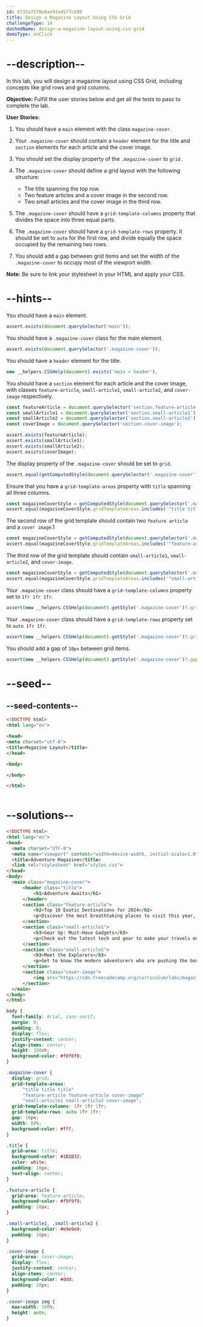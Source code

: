 ```yaml
---
id: 6735a7370e0ae93a4577c689
title: Design a Magazine Layout Using CSS Grid
challengeType: 14
dashedName: design-a-magazine-layout-using-css-grid
demoType: onClick
---
```



# --description--
In this lab, you will design a magazine layout using CSS Grid, including concepts like grid rows and grid columns.

**Objective:** Fulfill the user stories below and get all the tests to pass to complete the lab. 

**User Stories:**

1. You should have a `main` element with the class `magazine-cover`.

2. Your `.magazine-cover` should contain a `header` element for the title and `section` elements for each article and the cover image.

3. You should set the display property of the `.magazine-cover` to `grid.`

4. The `.magazine-cover` should define a grid layout with the following structure:

   - The title spanning the top row.
   - Two feature articles and a cover image in the second row.
   - Two small articles and the cover image in the third row.

5. The `.magazine-cover` should have a `grid-template-columns` property that divides the space into three equal parts.

6. The `.magazine-cover` should have a `grid-template-rows` property. It should be set to `auto` for the first row, and divide equally the space occupied by the remaining two rows.

7. You should add a gap between grid items and set the width of the `.magazine-cover` to occupy most of the viewport width.

**Note:** Be sure to link your stylesheet in your HTML and apply your CSS.

# --hints--

You should have a `main` element.

```js
assert.exists(document.querySelector('main'));
```

You should have a `.magazine-cover` class for the main element.

```js
assert.exists(document.querySelector('.magazine-cover'));
```

You should have a `header` element for the title.

```js
new __helpers.CSSHelp(document).exists('main > header'),
```

You should have a `section` element for each article and the cover image, with classes `feature-article`, `small-article1`, `small-article2`, and `cover-image` respectively.

```js
const featureArticle = document.querySelector('section.feature-article');
const smallArticle1 = document.querySelector('section.small-article1');
const smallArticle2 = document.querySelector('section.small-article2');
const coverImage = document.querySelector('section.cover-image');

assert.exists(featureArticle);
assert.exists(smallArticle1);
assert.exists(smallArticle2);
assert.exists(coverImage);
```

The display property of the `.magazine-cover` should be set to `grid`.

```js
assert.equal(getComputedStyle(document.querySelector('.magazine-cover')).display, 'grid');
```

Ensure that you have a `grid-template-areas` property with `title` spanning all three columns.

```js
const magazineCoverStyle = getComputedStyle(document.querySelector('.magazine-cover'));
assert.equal(magazineCoverStyle.gridTemplateAreas.includes('"title title title"'), true);
```

The second row of the grid template should contain two `feature article` and a `cover image`.1

```js
const magazineCoverStyle = getComputedStyle(document.querySelector('.magazine-cover'));
assert.equal(magazineCoverStyle.gridTemplateAreas.includes('"feature-article feature-article cover-image"'), true);
```

The third row of the grid template should contain `small-article1`, `small-article2`, and `cover-image`.

```js
const magazineCoverStyle = getComputedStyle(document.querySelector('.magazine-cover'));
assert.equal(magazineCoverStyle.gridTemplateAreas.includes('"small-article1 small-article2 cover-image"'), true);
```

Your `.magazine-cover` class should have a `grid-template-columns` property set to `1fr 1fr 1fr`.

```js
assert(new __helpers.CSSHelp(document).getStyle('.magazine-cover')?.gridTemplateColumns === '1fr 1fr 1fr');
```

Your `.magazine-cover` class should have a `grid-template-rows` property set to `auto 1fr 1fr`.

```js
assert(new __helpers.CSSHelp(document).getStyle('.magazine-cover')?.gridTemplateRows === 'auto 1fr 1fr');
```

You should add a gap of `10px` between grid items.

```js
assert(new __helpers.CSSHelp(document).getStyle('.magazine-cover')?.gap === '10px');
```

# --seed--

## --seed-contents--

```html
<!DOCTYPE html>
<html lang="en">

<head>
<meta charset="utf-8">
<title>Magazine Layout</title>
</head>

<body>

</body>

</html>
```

```css

```

# --solutions--

```html
<!DOCTYPE html>
<html lang="en">
<head>
  <meta charset="UTF-8">
  <meta name="viewport" content="width=device-width, initial-scale=1.0">
  <title>Adventure Magazine</title>
  <link rel="stylesheet" href="styles.css">
</head>
<body>
  <main class="magazine-cover">
      <header class="title">
          <h1>Adventure Awaits</h1>
      </header>
      <section class="feature-article">
          <h2>Top 10 Exotic Destinations for 2024</h2>
          <p>Discover the most breathtaking places to visit this year, from hidden beaches to mountain retreats. Our guide takes you through the best spots for your next adventure.</p>
      </section>
      <section class="small-article1">
          <h3>Gear Up: Must-Have Gadgets</h3>
          <p>Check out the latest tech and gear to make your travels more exciting and comfortable.</p>
      </section>
      <section class="small-article2">
          <h3>Meet the Explorers</h3>
          <p>Get to know the modern adventurers who are pushing the boundaries of exploration.</p>
      </section>
      <section class="cover-image">
          <img src="https://cdn.freecodecamp.org/curriculum/labs/magazine-cover.png" alt="Adventure Cover Image">
      </section>
  </main>
</body>
</html>
```

```css
body {
  font-family: Arial, sans-serif;
  margin: 0;
  padding: 0;
  display: flex;
  justify-content: center;
  align-items: center;
  height: 100vh;
  background-color: #f0f0f0;
}

.magazine-cover {
  display: grid;
  grid-template-areas: 
      "title title title"
      "feature-article feature-article cover-image"
      "small-article1 small-article2 cover-image";
  grid-template-columns: 1fr 1fr 1fr;
  grid-template-rows: auto 1fr 1fr;
  gap: 10px;
  width: 80%;
  background-color: #fff;
}

.title {
  grid-area: title;
  background-color: #1B1B32;
  color: white;
  padding: 10px;
  text-align: center;
}

.feature-article {
  grid-area: feature-article;
  background-color: #f9f9f9;
  padding: 10px;
}

.small-article1, .small-article2 {
  background-color: #e9e9e9;
  padding: 10px;
}

.cover-image {
  grid-area: cover-image;
  display: flex;
  justify-content: center;
  align-items: center;
  background-color: #ddd;
  padding: 10px;
}

.cover-image img {
  max-width: 100%;
  height: auto;
} 
```
